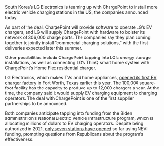 South Korea’s LG Electronics is teaming up with ChargePoint to install more electric vehicle charging stations in the US, the companies announced today.

As part of the deal, ChargePoint will provide software to operate LG’s EV chargers, and LG will supply ChargePoint with hardware to bolster its network of 306,000 charge ports. The companies say they plan coming together to jointly install “commercial charging solutions,” with the first deliveries expected later this summer.

Other possibilities include ChargePoint tapping into LG’s energy storage installations, as well as connecting LG’s ThinQ smart home system with ChargePoint’s Home Flex residential charger.

LG Electronics, which makes TVs and home appliances, [opened its first EV charger factory](https://www.bloomberg.com/news/articles/2024-01-12/lg-opens-first-us-ev-charger-factory-to-serve-north-america) in Fort Worth, Texas earlier this year. The 100,000 square-foot facility has the capacity to produce up to 12,000 chargers a year. At the time, the company said it would supply EV charging equipment to charging operators. The deal with ChargePoint is one of the first supplier partnerships to be announced.

Both companies anticipate tapping into funding from the Biden administration’s National Electric Vehicle Infrastructure program, which is allocating millions of dollars to EV charging operators. Despite being authorized in 2021, [only seven stations have opened](https://www.washingtonpost.com/climate-solutions/2024/03/28/ev-charging-stations-slow-rollout/) so far using NEVI funding, prompting questions from Republicans about the program’s effectiveness.
